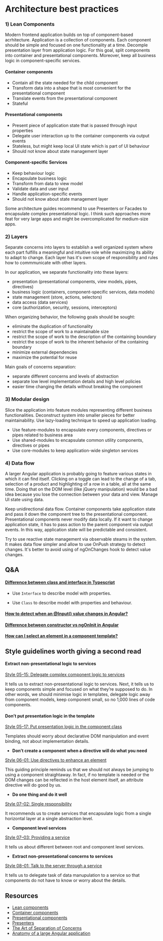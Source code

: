 # Architecture best practices
### 1) Lean Components
Modern frontend application builds on top of component-based acrhitecture. Application is a collection of components. 
Each component should be simple and focused on one functionality at a time. Decomple presentation layer from application logic. 
For this goal, split components into container and presentational components. Moreover, keep all business logic in component-specific services.


#### Container components
- Contain all the state needed for the child component
- Transform data into a shape that is most convenient for the presentational component
- Translate events from the presentational component
- Stateful


#### Presentational components
- Present piece of application state that is passed through input properties
- Delegate user interaction up to the container components via output events
- Stateless, but might keep local UI state which is part of UI behaviour
- Should not know about state management layer



#### Component-specific Services
- Keep behaviour logic
- Encapsulate business logic
- Transform from data to view model
- Validate data and user input
- Handle application-specific events
- Should not know about state management layer

Some architecture guides recommend to use Presenters or Facades to encapsulate complex presentational logic. 
I think such approaches more feat for very large apps and might be overcomplicated for medium-size apps. 


### 2) Layers
Separate concerns into layers to establish a well organized system where each part 
fulfills a meaningful and intuitive role while maximizing its ability to adapt to change.
Each layer has it's own scope of responsibility and rules how to commmunicate with other layers.

In our application, we separate functionality into these layers:
- presentation (presentational components, view models, pipes, directives)
- business logic (containers, component-specific services, data models)
- state management (store, actions, selectors)
- data access (data services)
- core (authorization, security, sessions, interceptors)

When organizing behavior, the following goals should be sought:
- eliminate the duplication of functionality
- restrict the scope of work to a maintainable size
- restrict the scope of work to the description of the containing boundary
- restrict the scope of work to the inherent behavior of the containing boundary
- minimize external dependencies
- maximize the potential for reuse

Main goals of concerns separation: 
- separate different concerns and levels of abstraction
- separate low level implementation details and high level policies
- easier time changing the details without breaking the component


### 3) Modular design
Slice the application into feature modules representing different business functionalities.
Deconstruct system into smaller pieces for better maintainability. Use lazy-loading technique to speed up application loading.
- Use feature-modules to encapsulate every components, directives or pipes related to business area
- Use shared-modules to encapsulate common utility components, directives or pipes
- Use core-modules to keep application-wide singleton services

### 4) Data flow
A larger Angular application is probably going to feature various states in which it can find itself. 
Clicking on a toggle can lead to the change of a tab, selection of a product and highlighting of a row in a table, all at the same time. 
Doing that on the DOM level (like jQuery manipulation) would be a bad idea because you lose the connection between your data and view.
Manage UI state using data.

Keep unidirectional data flow. Container components take application state and pass it down the component tree to the presentational component.
Presentational components never modify data locally. If it want to change application state, it has to pass action to the parent component via output events.
In this way, application state will be predictable and consistent.

Try to use reactive state management via observable steams in the system. It makes data flow simpler and allow to use OnPush strategy to detect changes. 
It's better to avoid using of ngOnChanges hook to detect value changes. 

## Q&A
#### [Difference between class and interface in Typescript](https://stackoverflow.com/questions/40973074/difference-between-interfaces-and-classes-in-typescript)

  - Use `Interface` to describe model with properties.

  - Use `Class` to describe model with properties and behaviour.


#### [How to detect when an @Input() value changes in Angular?](https://stackoverflow.com/questions/38571812/how-to-detect-when-an-input-value-changes-in-angular/44686085)

#### [Difference between constructor vs ngOnInit in Angular](https://stackoverflow.com/questions/35763730/difference-between-constructor-and-ngoninit)

#### [How can I select an element in a component template?](https://stackoverflow.com/questions/32693061/how-can-i-select-an-element-in-a-component-template)


## Style guidelines worth giving a second read
#### Extract non-presentational logic to services

[Style 05–15: Delegate complex component logic to services](https://angular.io/guide/styleguide#delegate-complex-component-logic-to-services)

It tells us to extract non-presentational logic to services. Next, it tells us to keep components simple and focused on what they’re supposed to do. In other words, we should minimise logic in templates, delegate logic away from component models, keep component small, so no 1,000 lines of code components.

#### Don’t put presentation logic in the template

[Style 05–17: Put presentation logic in the component class](https://angular.io/guide/styleguide#put-presentation-logic-in-the-component-class)

Templates should worry about declarative DOM manipulation and event binding, not about implementation details.

- **Don’t create a component when a directive will do what you need**

[Style 06–01: Use directives to enhance an element](https://angular.io/guide/styleguide#use-directives-to-enhance-an-element)

This guiding principle reminds us that we should not always be jumping to using a component straightaway. In fact, if no template is needed or the DOM changes can be reflected in the host element itself, an attribute directive will do good by us.

- **Do one thing and do it well**

[Style 07–02: Single responsibility](https://angular.io/guide/styleguide#single-responsibility-1)

It recommends us to create services that encapsulate logic from a single horizontal layer at a single abstraction level.

- **Component level services**

[Style 07–03: Providing a service](https://angular.io/guide/styleguide#providing-a-service)

It tells us about different between root and component level services.

- **Extract non-presentational concerns to services**

[Style 08–01: Talk to the server through a service](https://angular.io/guide/styleguide#talk-to-the-server-through-a-service)

It tells us to delegate task of data manupulation to a service so that components do not have to know or worry about the details.

## Resources
- [Lean components](https://indepth.dev/lean-angular-components/)
- [Container components](https://indepth.dev/container-components-with-angular/)
- [Presentational components](https://indepth.dev/presentational-components-with-angular/)
- [Presenters](https://indepth.dev/presenters-with-angular/)
- [The Art of Separation of Concerns](http://aspiringcraftsman.com/2008/01/03/art-of-separation-of-concerns/)
- [Anatomy of a large Angular application](https://medium.com/@krposlek/anatomy-of-a-large-angular-application-f098e5e36994)
